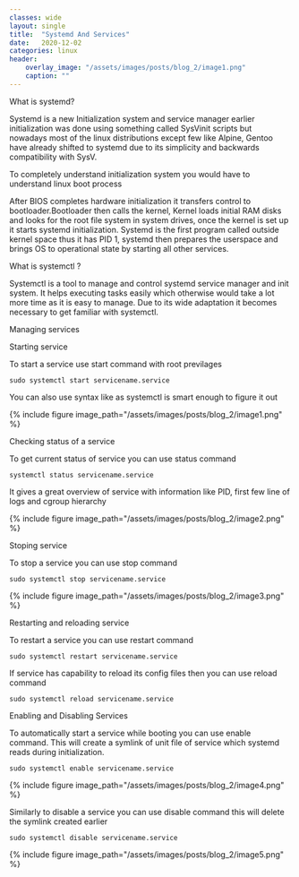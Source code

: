 ```yaml
---
classes: wide
layout: single
title:  "Systemd And Services"
date:   2020-12-02
categories: linux
header:
    overlay_image: "/assets/images/posts/blog_2/image1.png"
    caption: ""
---
```


What is systemd?

Systemd is a new Initialization system and service manager earlier initialization was done using something called SysVinit scripts but nowadays most of the linux distributions except few like Alpine, Gentoo have already shifted to systemd due to its simplicity and backwards compatibility with SysV.

To completely understand initialization system you would have to understand linux boot process

After BIOS completes hardware initialization it transfers control to bootloader.Bootloader then calls the kernel, Kernel loads initial RAM disks and looks for the root file system in system drives, once the kernel is set up it starts systemd initialization. Systemd is the first program called outside kernel space thus it has PID 1, systemd then prepares the userspace and brings OS to operational state by starting all other services.

What is systemctl ?

Systemctl is a tool to manage and control systemd service manager and init system. It helps executing tasks easily which otherwise would take a lot more time as it is easy to manage. Due to its wide adaptation it becomes necessary to get familiar with systemctl.

Managing services

Starting service

To start a service use start command with root previlages

    sudo systemctl start servicename.service

You can also use syntax like as systemctl is smart enough to figure it out

{% include figure image_path="/assets/images/posts/blog_2/image1.png" %}

Checking status of a service

To get current status of service you can use status command

    systemctl status servicename.service

It gives a great overview of service with information like PID, first few line of logs and cgroup hierarchy

{% include figure image_path="/assets/images/posts/blog_2/image2.png" %}

Stoping service

To stop a service you can use stop command

    sudo systemctl stop servicename.service

{% include figure image_path="/assets/images/posts/blog_2/image3.png" %}

Restarting and reloading service

To restart a service you can use restart command

    sudo systemctl restart servicename.service


If service has capability to reload its config files then you can use reload command

    sudo systemctl reload servicename.service

Enabling and Disabling Services

To automatically start a service while booting you can use enable command. This will create a symlink of unit file of service which systemd reads during initialization.

    sudo systemctl enable servicename.service


{% include figure image_path="/assets/images/posts/blog_2/image4.png" %}


Similarly to disable a service you can use disable command this will delete the symlink created earlier

    sudo systemctl disable servicename.service


{% include figure image_path="/assets/images/posts/blog_2/image5.png" %}
